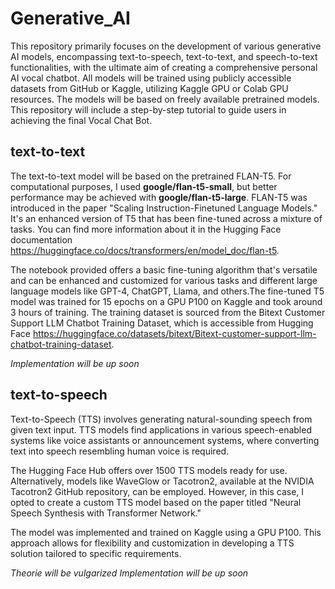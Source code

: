 # Generative_AI

This repository primarily focuses on the development of various generative AI models, encompassing text-to-speech, text-to-text, and speech-to-text functionalities, with the ultimate aim of creating a comprehensive personal AI vocal chatbot. All models will be trained using publicly accessible datasets from GitHub or Kaggle, utilizing Kaggle GPU or Colab GPU resources. The models will be based on freely available pretrained models. This repository will include a step-by-step tutorial to guide users in achieving the final Vocal Chat Bot.

## text-to-text 

The text-to-text model will be based on the pretrained FLAN-T5. For computational purposes, I used **google/flan-t5-small**, but better performance may be achieved with **google/flan-t5-large**. FLAN-T5 was introduced in the paper "Scaling Instruction-Finetuned Language Models." It's an enhanced version of T5 that has been fine-tuned across a mixture of tasks. You can find more information about it in the Hugging Face documentation https://huggingface.co/docs/transformers/en/model_doc/flan-t5.

The notebook provided offers a basic fine-tuning algorithm that's versatile and can be enhanced and customized for various tasks and different large language models like GPT-4, ChatGPT, Llama, and others.The fine-tuned T5 model was trained for 15 epochs on a GPU P100 on Kaggle and took around 3 hours of training. The training dataset is sourced from the Bitext Customer Support LLM Chatbot Training Dataset, which is accessible from Hugging Face https://huggingface.co/datasets/bitext/Bitext-customer-support-llm-chatbot-training-dataset.

*Implementation will be up soon*

## text-to-speech

Text-to-Speech (TTS) involves generating natural-sounding speech from given text input. TTS models find applications in various speech-enabled systems like voice assistants or announcement systems, where converting text into speech resembling human voice is required.

The Hugging Face Hub offers over 1500 TTS models ready for use. Alternatively, models like WaveGlow or Tacotron2, available at the NVIDIA Tacotron2 GitHub repository, can be employed. However, in this case, I opted to create a custom TTS model based on the paper titled "Neural Speech Synthesis with Transformer Network."

The model was implemented and trained on Kaggle using a GPU P100. This approach allows for flexibility and customization in developing a TTS solution tailored to specific requirements.


*Theorie will be vulgarized*
*Implementation will be up soon* 
